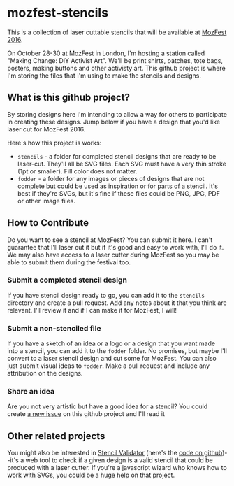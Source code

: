 # mozfest-stencils

This is a collection of laser cuttable stencils that will be available at [MozFest 2016](https://mozillafestival.org/).

On October 28-30 at MozFest in London, I'm hosting a station called "Making Change: DIY Activist Art". We'll be print shirts, patches, tote bags, posters, making buttons and other activisty art. This github project is where I'm storing the files that I'm using to make the stencils and designs.

## What is this github project?

By storing designs here I'm intending to allow a way for others to participate in creating these designs. Jump below if you have a design that you'd like laser cut for MozFest 2016.

Here's how this project is works:

 * `stencils` - a folder for completed stencil designs that are ready to be laser-cut. They'll all be SVG files. Each SVG must have a very thin stroke (1pt or smaller). Fill color does not matter.
 * `fodder` - a folder for any images or pieces of designs that are not complete but could be used as inspiration or for parts of a stencil. It's best if they're SVGs, but it's fine if these files could be PNG, JPG, PDF or other image files.

## How to Contribute

Do you want to see a stencil at MozFest? You can submit it here. I can't guarantee that I'll laser cut it but if it's good and easy to work with, I'll do it. We may also have access to a laser cutter during MozFest so you may be able to submit them during the festival too.

### Submit a completed stencil design

If you have stencil design ready to go, you can add it to the `stencils` directory and create a pull request. Add any notes about it that you think are relevant. I'll review it and if I can make it for MozFest, I will!

### Submit a non-stenciled file

If you have a sketch of an idea or a logo or a design that you want made into a stencil, you can add it to the `fodder` folder. No promises, but maybe I'll convert to a laser stencil design and cut some for MozFest. You can also just submit visual ideas to `fodder`. Make a pull request and include any attribution on the designs.

### Share an idea

Are you not very artistic but have a good idea for a stencil? You could create [a new issue](https://github.com/drewrwilson/mozfest-stencils/issues/new) on this github project and I'll read it


## Other related projects

You might also be interested in [Stencil Validator](https://drewrwilson.com/stencilvalidator/) (here's the [code on github](https://github.com/drewrwilson/stencilvalidator))--it's a web tool to check if a given design is a valid stencil that could be produced with a laser cutter. If you're a javascript wizard who knows how to work with SVGs, you could be a huge help on that project.
